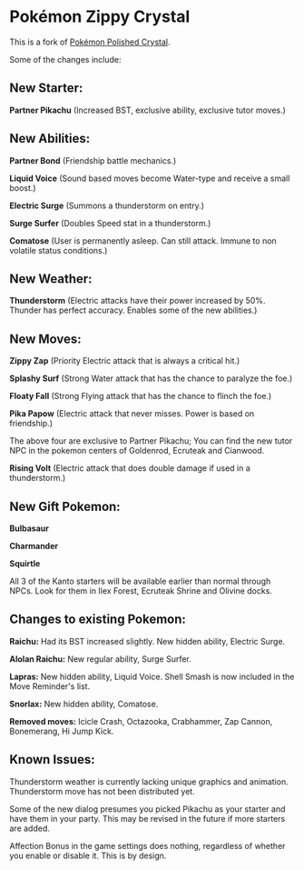 # Pokémon Zippy Crystal

This is a fork of [Pokémon Polished Crystal](https://github.com/Rangi42/polishedcrystal).

Some of the changes include:

## New Starter:

**Partner Pikachu**
(Increased BST, exclusive ability, exclusive tutor moves.)

## New Abilities:

**Partner Bond**
(Friendship battle mechanics.)

**Liquid Voice**
(Sound based moves become Water-type and receive a small boost.)

**Electric Surge**
(Summons a thunderstorm on entry.)

**Surge Surfer**
(Doubles Speed stat in a thunderstorm.)

**Comatose**
(User is permanently asleep. Can still attack. Immune to non volatile status conditions.)

## New Weather:

**Thunderstorm**
(Electric attacks have their power increased by 50%. Thunder has perfect accuracy. Enables some of the new abilities.)

## New Moves:

**Zippy Zap**
(Priority Electric attack that is always a critical hit.)

**Splashy Surf**
(Strong Water attack that has the chance to paralyze the foe.)

**Floaty Fall**
(Strong Flying attack that has the chance to flinch the foe.)

**Pika Papow**
(Electric attack that never misses.  Power is based on friendship.)

The above four are exclusive to Partner Pikachu; You can find the new tutor NPC in the pokemon centers of Goldenrod, Ecruteak and Cianwood. 

**Rising Volt**
(Electric attack that does double damage if used in a thunderstorm.)

## New Gift Pokemon:

**Bulbasaur**

**Charmander**

**Squirtle**

All 3 of the Kanto starters will be available earlier than normal through NPCs. Look for them in Ilex Forest, Ecruteak Shrine and Olivine docks. 

## Changes to existing Pokemon:

**Raichu:**
Had its BST increased slightly. New hidden ability, Electric Surge.

**Alolan Raichu:**
New regular ability, Surge Surfer. 

**Lapras:**
New hidden ability, Liquid Voice. 
Shell Smash is now included in the Move Reminder's list. 

**Snorlax:**
New hidden ability, Comatose. 

**Removed moves:**
Icicle Crash, Octazooka, Crabhammer, Zap Cannon, Bonemerang, Hi Jump Kick.

## Known Issues:
Thunderstorm weather is currently lacking unique graphics and animation.
Thunderstorm move has not been distributed yet. 

Some of the new dialog presumes you picked Pikachu as your starter and have them in your party. This may be revised in the future if more starters are added. 

Affection Bonus in the game settings does nothing, regardless of whether you enable or disable it. This is by design. 
